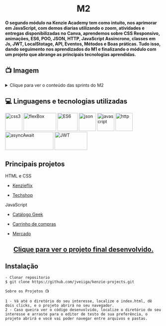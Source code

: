<h1 align="center">M2</h1>
<h4>O segundo módulo na Kenzie Academy tem como intuito, nos aprimorar em JavaScript, com demos diarias utilizando o zoom, atividades e entregas disponibilizadas no Canva, aprendemos sobre CSS Responsivo, animações, ES6, POO, JSON, HTTP, JavaScript Assíncrono, classes em Js, JWT, LocalStotage, API, Eventos, Métodos e Boas práticas. Tudo isso, dando seguimento nos aprendizados do M1 e finalizando o módulo com um projeto que abrange as principais tecnologias aprendidas.</h4>

## 📺 Imagem

<details>
  
<summary>Clique para ver o conteúdo das sprints do M2</summary>

![Printscreen](https://github.com/community/community/assets/57195630/483c2745-a6ff-4352-8470-1814fa6f784d)

</details> 

## 💻 Linguagens e tecnologias utilizadas
<p align="left"> 
<img src="https://cdn-icons-png.flaticon.com/512/2245/2245297.png" alt="css3" width="55" height="58" max-width="100%">
<img src="https://www.gran-turismo.com/gtsport/decal/8296268239507324928_1.png" alt="flexBox" width="105" height="58" max-width="100%">
<img src="https://www.mkwd.net/wp-content/uploads/2019/11/ES6.jpg" alt="ES6" width="65" height="58" max-width="100%">
<img src="https://cdn-icons-png.flaticon.com/512/8297/8297373.png" alt="json" width="55" height="58" max-width="100%">
<img src="https://cdn-icons-png.flaticon.com/128/9695/9695720.png" alt="javascript" width="55" height="58" max-width="100%">
<img src="https://icon-library.com/images/website-link-icon/website-link-icon-17.jpg" alt="http" width="55" height="58" max-width="100%">
<img src="https://miro.medium.com/v2/resize:fit:1400/1*-V7Ga9ukcdfqbl8siU-j6w.png" alt="asyncAwait" width="155" height="58" max-width="100%">
<img src="https://thekenyandev.com/static/ba180df420dbaffd7405a0f65764feab/cover.png" alt="JWT" width="105" height="58" max-width="100%">
  

## Principais projetos 
  HTML e CSS
  - <p><a target=blank href="https://project-kenzieflix.vercel.app/">Kenzieflix</a></p>
  - <p><a target=blank href="https://jveiiga.github.io/project-kenzie-techshop/">Techshop</a></p>
  
  JavaScript
  - <p><a target=blank href="https://jveiiga.github.io/project-kenzie-catalogeek/">Catálogo Geek</a></p>
  - <p><a target=blank href="https://jveiiga.github.io/project-kenzie-shopping-cart/">Carrinho de compras</a></p>
  - <p><a target=blank href="https://jveiiga.github.io/project-kenzie-marketplace/">Mercado</a></p>
  
  <h2 align="center"><a target=blank href="https://jveiiga.github.io/projeto-final-m1/">Clique para ver o projeto final desenvolvido.</a></h2>

## Instalação

    - Clonar repositorio
    $ git clone https://github.com/jveiiga/kenzie-projects.git

    Sobre os Projetos 📺
    
    1 - Vá até o diretório do seu interesse, localize o index.html, dê dois clicks, e o projeto abrirá no seu navegador.
    2 - Caso queira ver o código desenvolvido, localize o diretório do seu interesse e arraste para o editor de testo de sua preferência, o projeto abrirá e você vai poder navegar entre arquivos e pastas.
